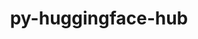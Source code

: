 ---
title: "py-huggingface-hub"
layout: cache
categories: [package, develop]
meta: {"versions": ["0.10.1", "0.14.1"], "compilers": ["apple-clang@=14.0.0", "apple-clang@=14.0.3", "gcc@=11.3.0", "gcc@=7.3.1"], "oss": ["amzn2", "ubuntu22.04", "ventura"], "platforms": ["darwin", "linux"], "targets": ["aarch64", "ivybridge", "x86_64_v3"], "stacks": ["ml-darwin-aarch64-mps", "ml-linux-x86_64-cpu", "ml-linux-x86_64-cuda", "ml-linux-x86_64-rocm", "root"], "num_specs": 40, "num_specs_by_stack": {"ml-darwin-aarch64-mps": 20, "root": 40, "ml-linux-x86_64-cuda": 15, "ml-linux-x86_64-cpu": 15, "ml-linux-x86_64-rocm": 8}}
spec_details: [{"hash": "63xrc22c6yybk42csx6d2qjpvrncuyfb", "compiler": "apple-clang@=14.0.0", "versions": ["0.14.1"], "os": "ventura", "platform": "darwin", "target": "aarch64", "variants": ["build_system=python_pip", "~cli"], "stacks": ["ml-darwin-aarch64-mps", "root"], "size": "-", "tarball": "https://binaries.spack.io/develop/build_cache/darwin-ventura-aarch64/apple-clang-14.0.0/py-huggingface-hub-0.14.1/darwin-ventura-aarch64-apple-clang-14.0.0-py-huggingface-hub-0.14.1-63xrc22c6yybk42csx6d2qjpvrncuyfb.spack"}, {"hash": "6gnjhnbofhqkbzmmhjjwpbfodle3i3jb", "compiler": "apple-clang@=14.0.0", "versions": ["0.14.1"], "os": "ventura", "platform": "darwin", "target": "aarch64", "variants": ["build_system=python_pip", "~cli"], "stacks": ["ml-darwin-aarch64-mps", "root"], "size": "-", "tarball": "https://binaries.spack.io/develop/build_cache/darwin-ventura-aarch64/apple-clang-14.0.0/py-huggingface-hub-0.14.1/darwin-ventura-aarch64-apple-clang-14.0.0-py-huggingface-hub-0.14.1-6gnjhnbofhqkbzmmhjjwpbfodle3i3jb.spack"}, {"hash": "nv3xf7l7giy6gnvnjqxsws5syqnoutrx", "compiler": "apple-clang@=14.0.0", "versions": ["0.14.1"], "os": "ventura", "platform": "darwin", "target": "aarch64", "variants": ["build_system=python_pip", "~cli"], "stacks": ["ml-darwin-aarch64-mps", "root"], "size": "-", "tarball": "https://binaries.spack.io/develop/build_cache/darwin-ventura-aarch64/apple-clang-14.0.0/py-huggingface-hub-0.14.1/darwin-ventura-aarch64-apple-clang-14.0.0-py-huggingface-hub-0.14.1-nv3xf7l7giy6gnvnjqxsws5syqnoutrx.spack"}, {"hash": "f3to44gherpp256ubq3rghmfnhwsairn", "compiler": "apple-clang@=14.0.0", "versions": ["0.14.1"], "os": "ventura", "platform": "darwin", "target": "aarch64", "variants": ["build_system=python_pip", "~cli"], "stacks": ["ml-darwin-aarch64-mps", "root"], "size": "-", "tarball": "https://binaries.spack.io/develop/build_cache/darwin-ventura-aarch64/apple-clang-14.0.0/py-huggingface-hub-0.14.1/darwin-ventura-aarch64-apple-clang-14.0.0-py-huggingface-hub-0.14.1-f3to44gherpp256ubq3rghmfnhwsairn.spack"}, {"hash": "ndweddjjb6oyogmvsgzsblyrnbjwabgc", "compiler": "apple-clang@=14.0.0", "versions": ["0.14.1"], "os": "ventura", "platform": "darwin", "target": "aarch64", "variants": ["build_system=python_pip", "~cli"], "stacks": ["ml-darwin-aarch64-mps", "root"], "size": "-", "tarball": "https://binaries.spack.io/develop/build_cache/darwin-ventura-aarch64/apple-clang-14.0.0/py-huggingface-hub-0.14.1/darwin-ventura-aarch64-apple-clang-14.0.0-py-huggingface-hub-0.14.1-ndweddjjb6oyogmvsgzsblyrnbjwabgc.spack"}, {"hash": "xxy6y5svequd57an73iu3iu27zjrfman", "compiler": "apple-clang@=14.0.0", "versions": ["0.14.1"], "os": "ventura", "platform": "darwin", "target": "aarch64", "variants": ["build_system=python_pip", "~cli"], "stacks": ["ml-darwin-aarch64-mps", "root"], "size": "-", "tarball": "https://binaries.spack.io/develop/build_cache/darwin-ventura-aarch64/apple-clang-14.0.0/py-huggingface-hub-0.14.1/darwin-ventura-aarch64-apple-clang-14.0.0-py-huggingface-hub-0.14.1-xxy6y5svequd57an73iu3iu27zjrfman.spack"}, {"hash": "otvs4dh35mvwunla4ttecxb4qskmgowe", "compiler": "apple-clang@=14.0.0", "versions": ["0.14.1"], "os": "ventura", "platform": "darwin", "target": "aarch64", "variants": ["build_system=python_pip", "~cli"], "stacks": ["ml-darwin-aarch64-mps", "root"], "size": "-", "tarball": "https://binaries.spack.io/develop/build_cache/darwin-ventura-aarch64/apple-clang-14.0.0/py-huggingface-hub-0.14.1/darwin-ventura-aarch64-apple-clang-14.0.0-py-huggingface-hub-0.14.1-otvs4dh35mvwunla4ttecxb4qskmgowe.spack"}, {"hash": "kvlsclcgbhqjiain7kejzzjhonzq63s2", "compiler": "apple-clang@=14.0.0", "versions": ["0.14.1"], "os": "ventura", "platform": "darwin", "target": "aarch64", "variants": ["build_system=python_pip", "~cli"], "stacks": ["ml-darwin-aarch64-mps", "root"], "size": "-", "tarball": "https://binaries.spack.io/develop/build_cache/darwin-ventura-aarch64/apple-clang-14.0.0/py-huggingface-hub-0.14.1/darwin-ventura-aarch64-apple-clang-14.0.0-py-huggingface-hub-0.14.1-kvlsclcgbhqjiain7kejzzjhonzq63s2.spack"}, {"hash": "ohgx3e3th2ro4pc7adpw75g4ljqdpmst", "compiler": "apple-clang@=14.0.0", "versions": ["0.14.1"], "os": "ventura", "platform": "darwin", "target": "aarch64", "variants": ["build_system=python_pip", "~cli"], "stacks": ["ml-darwin-aarch64-mps", "root"], "size": "-", "tarball": "https://binaries.spack.io/develop/build_cache/darwin-ventura-aarch64/apple-clang-14.0.0/py-huggingface-hub-0.14.1/darwin-ventura-aarch64-apple-clang-14.0.0-py-huggingface-hub-0.14.1-ohgx3e3th2ro4pc7adpw75g4ljqdpmst.spack"}, {"hash": "vjrp3xswmnru75luhec4e72wa72xxf3w", "compiler": "apple-clang@=14.0.0", "versions": ["0.14.1"], "os": "ventura", "platform": "darwin", "target": "aarch64", "variants": ["build_system=python_pip", "~cli"], "stacks": ["ml-darwin-aarch64-mps", "root"], "size": "-", "tarball": "https://binaries.spack.io/develop/build_cache/darwin-ventura-aarch64/apple-clang-14.0.0/py-huggingface-hub-0.14.1/darwin-ventura-aarch64-apple-clang-14.0.0-py-huggingface-hub-0.14.1-vjrp3xswmnru75luhec4e72wa72xxf3w.spack"}, {"hash": "wmrjhsb5guj4x7ax44itk6unhf6znrfo", "compiler": "apple-clang@=14.0.0", "versions": ["0.14.1"], "os": "ventura", "platform": "darwin", "target": "aarch64", "variants": ["build_system=python_pip", "~cli"], "stacks": ["ml-darwin-aarch64-mps", "root"], "size": "-", "tarball": "https://binaries.spack.io/develop/build_cache/darwin-ventura-aarch64/apple-clang-14.0.0/py-huggingface-hub-0.14.1/darwin-ventura-aarch64-apple-clang-14.0.0-py-huggingface-hub-0.14.1-wmrjhsb5guj4x7ax44itk6unhf6znrfo.spack"}, {"hash": "6exmxhn77tsktbxm4yuavxijdkn3tvv5", "compiler": "apple-clang@=14.0.3", "versions": ["0.14.1"], "os": "ventura", "platform": "darwin", "target": "aarch64", "variants": ["build_system=python_pip", "~cli"], "stacks": ["ml-darwin-aarch64-mps", "root"], "size": "-", "tarball": "https://binaries.spack.io/develop/build_cache/darwin-ventura-aarch64/apple-clang-14.0.3/py-huggingface-hub-0.14.1/darwin-ventura-aarch64-apple-clang-14.0.3-py-huggingface-hub-0.14.1-6exmxhn77tsktbxm4yuavxijdkn3tvv5.spack"}, {"hash": "nx5chdjat3zamvw25ud2cgdnxrlrg4bg", "compiler": "apple-clang@=14.0.3", "versions": ["0.14.1"], "os": "ventura", "platform": "darwin", "target": "aarch64", "variants": ["build_system=python_pip", "~cli"], "stacks": ["ml-darwin-aarch64-mps", "root"], "size": "-", "tarball": "https://binaries.spack.io/develop/build_cache/darwin-ventura-aarch64/apple-clang-14.0.3/py-huggingface-hub-0.14.1/darwin-ventura-aarch64-apple-clang-14.0.3-py-huggingface-hub-0.14.1-nx5chdjat3zamvw25ud2cgdnxrlrg4bg.spack"}, {"hash": "7gbjii7h3kkf4j26jfxjvxak7rkxryrb", "compiler": "apple-clang@=14.0.3", "versions": ["0.14.1"], "os": "ventura", "platform": "darwin", "target": "aarch64", "variants": ["build_system=python_pip", "~cli"], "stacks": ["ml-darwin-aarch64-mps", "root"], "size": "-", "tarball": "https://binaries.spack.io/develop/build_cache/darwin-ventura-aarch64/apple-clang-14.0.3/py-huggingface-hub-0.14.1/darwin-ventura-aarch64-apple-clang-14.0.3-py-huggingface-hub-0.14.1-7gbjii7h3kkf4j26jfxjvxak7rkxryrb.spack"}, {"hash": "prqztxt54p3zhnzudjd6anvimc34avzc", "compiler": "apple-clang@=14.0.3", "versions": ["0.14.1"], "os": "ventura", "platform": "darwin", "target": "aarch64", "variants": ["build_system=python_pip", "~cli"], "stacks": ["ml-darwin-aarch64-mps", "root"], "size": "-", "tarball": "https://binaries.spack.io/develop/build_cache/darwin-ventura-aarch64/apple-clang-14.0.3/py-huggingface-hub-0.14.1/darwin-ventura-aarch64-apple-clang-14.0.3-py-huggingface-hub-0.14.1-prqztxt54p3zhnzudjd6anvimc34avzc.spack"}, {"hash": "rcepo6ougz6wspiu2haf47wkehlsqfxk", "compiler": "apple-clang@=14.0.3", "versions": ["0.14.1"], "os": "ventura", "platform": "darwin", "target": "aarch64", "variants": ["build_system=python_pip", "~cli"], "stacks": ["ml-darwin-aarch64-mps", "root"], "size": "-", "tarball": "https://binaries.spack.io/develop/build_cache/darwin-ventura-aarch64/apple-clang-14.0.3/py-huggingface-hub-0.14.1/darwin-ventura-aarch64-apple-clang-14.0.3-py-huggingface-hub-0.14.1-rcepo6ougz6wspiu2haf47wkehlsqfxk.spack"}, {"hash": "hiwh4yps3dc2ep3oklo6wzm7cdtue7gz", "compiler": "apple-clang@=14.0.3", "versions": ["0.14.1"], "os": "ventura", "platform": "darwin", "target": "aarch64", "variants": ["build_system=python_pip", "~cli"], "stacks": ["ml-darwin-aarch64-mps", "root"], "size": "-", "tarball": "https://binaries.spack.io/develop/build_cache/darwin-ventura-aarch64/apple-clang-14.0.3/py-huggingface-hub-0.14.1/darwin-ventura-aarch64-apple-clang-14.0.3-py-huggingface-hub-0.14.1-hiwh4yps3dc2ep3oklo6wzm7cdtue7gz.spack"}, {"hash": "rnvumjev4wffz7cwfdgrykejtrcv7hy5", "compiler": "apple-clang@=14.0.3", "versions": ["0.14.1"], "os": "ventura", "platform": "darwin", "target": "aarch64", "variants": ["build_system=python_pip", "~cli"], "stacks": ["ml-darwin-aarch64-mps", "root"], "size": "-", "tarball": "https://binaries.spack.io/develop/build_cache/darwin-ventura-aarch64/apple-clang-14.0.3/py-huggingface-hub-0.14.1/darwin-ventura-aarch64-apple-clang-14.0.3-py-huggingface-hub-0.14.1-rnvumjev4wffz7cwfdgrykejtrcv7hy5.spack"}, {"hash": "vmsddz4hrplpnnssjutg5xqke342fp6x", "compiler": "apple-clang@=14.0.3", "versions": ["0.14.1"], "os": "ventura", "platform": "darwin", "target": "aarch64", "variants": ["build_system=python_pip", "~cli"], "stacks": ["ml-darwin-aarch64-mps", "root"], "size": "-", "tarball": "https://binaries.spack.io/develop/build_cache/darwin-ventura-aarch64/apple-clang-14.0.3/py-huggingface-hub-0.14.1/darwin-ventura-aarch64-apple-clang-14.0.3-py-huggingface-hub-0.14.1-vmsddz4hrplpnnssjutg5xqke342fp6x.spack"}, {"hash": "c6detslwskmkuzgabjnm4pf3vajqvyum", "compiler": "apple-clang@=14.0.3", "versions": ["0.14.1"], "os": "ventura", "platform": "darwin", "target": "aarch64", "variants": ["build_system=python_pip", "~cli"], "stacks": ["ml-darwin-aarch64-mps", "root"], "size": "-", "tarball": "https://binaries.spack.io/develop/build_cache/darwin-ventura-aarch64/apple-clang-14.0.3/py-huggingface-hub-0.14.1/darwin-ventura-aarch64-apple-clang-14.0.3-py-huggingface-hub-0.14.1-c6detslwskmkuzgabjnm4pf3vajqvyum.spack"}, {"hash": "n5z7thtqndhehexd323aljzffd2p35tx", "compiler": "gcc@=7.3.1", "versions": ["0.10.1"], "os": "amzn2", "platform": "linux", "target": "ivybridge", "variants": ["build_system=python_pip"], "stacks": ["root"], "size": "-", "tarball": "https://binaries.spack.io/develop/build_cache/linux-amzn2-ivybridge/gcc-7.3.1/py-huggingface-hub-0.10.1/linux-amzn2-ivybridge-gcc-7.3.1-py-huggingface-hub-0.10.1-n5z7thtqndhehexd323aljzffd2p35tx.spack"}, {"hash": "c65aajc4eua7lnjvrypht3albmwvgnt3", "compiler": "gcc@=7.3.1", "versions": ["0.10.1"], "os": "amzn2", "platform": "linux", "target": "ivybridge", "variants": ["build_system=python_pip"], "stacks": ["root"], "size": "-", "tarball": "https://binaries.spack.io/develop/build_cache/linux-amzn2-ivybridge/gcc-7.3.1/py-huggingface-hub-0.10.1/linux-amzn2-ivybridge-gcc-7.3.1-py-huggingface-hub-0.10.1-c65aajc4eua7lnjvrypht3albmwvgnt3.spack"}, {"hash": "enhnrvlttym5yztyossekxjk65txvvkf", "compiler": "gcc@=7.3.1", "versions": ["0.10.1"], "os": "amzn2", "platform": "linux", "target": "x86_64_v3", "variants": ["build_system=python_pip"], "stacks": ["root"], "size": "-", "tarball": "https://binaries.spack.io/develop/build_cache/linux-amzn2-x86_64_v3/gcc-7.3.1/py-huggingface-hub-0.10.1/linux-amzn2-x86_64_v3-gcc-7.3.1-py-huggingface-hub-0.10.1-enhnrvlttym5yztyossekxjk65txvvkf.spack"}, {"hash": "s4y77soix2mpghqszkzgebqngk264w7l", "compiler": "gcc@=7.3.1", "versions": ["0.10.1"], "os": "amzn2", "platform": "linux", "target": "x86_64_v3", "variants": ["build_system=python_pip"], "stacks": ["root"], "size": "-", "tarball": "https://binaries.spack.io/develop/build_cache/linux-amzn2-x86_64_v3/gcc-7.3.1/py-huggingface-hub-0.10.1/linux-amzn2-x86_64_v3-gcc-7.3.1-py-huggingface-hub-0.10.1-s4y77soix2mpghqszkzgebqngk264w7l.spack"}, {"hash": "362nwml5dofnum6ybntwcjlwadvaolvh", "compiler": "gcc@=7.3.1", "versions": ["0.10.1"], "os": "amzn2", "platform": "linux", "target": "x86_64_v3", "variants": ["build_system=python_pip"], "stacks": ["root"], "size": "-", "tarball": "https://binaries.spack.io/develop/build_cache/linux-amzn2-x86_64_v3/gcc-7.3.1/py-huggingface-hub-0.10.1/linux-amzn2-x86_64_v3-gcc-7.3.1-py-huggingface-hub-0.10.1-362nwml5dofnum6ybntwcjlwadvaolvh.spack"}, {"hash": "dajtugfpj3e6rekxo2wjght2nzqmqdad", "compiler": "gcc@=11.3.0", "versions": ["0.10.1"], "os": "ubuntu22.04", "platform": "linux", "target": "x86_64_v3", "variants": ["build_system=python_pip"], "stacks": ["ml-linux-x86_64-cuda", "ml-linux-x86_64-cpu", "ml-linux-x86_64-rocm", "root"], "size": "-", "tarball": "https://binaries.spack.io/develop/build_cache/linux-ubuntu22.04-x86_64_v3/gcc-11.3.0/py-huggingface-hub-0.10.1/linux-ubuntu22.04-x86_64_v3-gcc-11.3.0-py-huggingface-hub-0.10.1-dajtugfpj3e6rekxo2wjght2nzqmqdad.spack"}, {"hash": "ej6uhys7p5mnmqkjh3hppsqy3dgn7sft", "compiler": "gcc@=11.3.0", "versions": ["0.10.1"], "os": "ubuntu22.04", "platform": "linux", "target": "x86_64_v3", "variants": ["build_system=python_pip"], "stacks": ["ml-linux-x86_64-cuda", "ml-linux-x86_64-cpu", "ml-linux-x86_64-rocm", "root"], "size": "-", "tarball": "https://binaries.spack.io/develop/build_cache/linux-ubuntu22.04-x86_64_v3/gcc-11.3.0/py-huggingface-hub-0.10.1/linux-ubuntu22.04-x86_64_v3-gcc-11.3.0-py-huggingface-hub-0.10.1-ej6uhys7p5mnmqkjh3hppsqy3dgn7sft.spack"}, {"hash": "l3f6t66rpxjirq4vnwo5q6ojek6v6u7o", "compiler": "gcc@=11.3.0", "versions": ["0.10.1"], "os": "ubuntu22.04", "platform": "linux", "target": "x86_64_v3", "variants": ["build_system=python_pip"], "stacks": ["ml-linux-x86_64-cuda", "ml-linux-x86_64-cpu", "ml-linux-x86_64-rocm", "root"], "size": "-", "tarball": "https://binaries.spack.io/develop/build_cache/linux-ubuntu22.04-x86_64_v3/gcc-11.3.0/py-huggingface-hub-0.10.1/linux-ubuntu22.04-x86_64_v3-gcc-11.3.0-py-huggingface-hub-0.10.1-l3f6t66rpxjirq4vnwo5q6ojek6v6u7o.spack"}, {"hash": "hpvdnahkwzjnwvhjomcuj2htkd5uyq7a", "compiler": "gcc@=11.3.0", "versions": ["0.14.1"], "os": "ubuntu22.04", "platform": "linux", "target": "x86_64_v3", "variants": ["build_system=python_pip", "~cli"], "stacks": ["ml-linux-x86_64-cuda", "ml-linux-x86_64-cpu", "root"], "size": "-", "tarball": "https://binaries.spack.io/develop/build_cache/linux-ubuntu22.04-x86_64_v3/gcc-11.3.0/py-huggingface-hub-0.14.1/linux-ubuntu22.04-x86_64_v3-gcc-11.3.0-py-huggingface-hub-0.14.1-hpvdnahkwzjnwvhjomcuj2htkd5uyq7a.spack"}, {"hash": "2v4imwjqtw4efuo4fqt4lidssfy6qekn", "compiler": "gcc@=11.3.0", "versions": ["0.14.1"], "os": "ubuntu22.04", "platform": "linux", "target": "x86_64_v3", "variants": ["build_system=python_pip", "~cli"], "stacks": ["ml-linux-x86_64-cuda", "ml-linux-x86_64-cpu", "ml-linux-x86_64-rocm", "root"], "size": "-", "tarball": "https://binaries.spack.io/develop/build_cache/linux-ubuntu22.04-x86_64_v3/gcc-11.3.0/py-huggingface-hub-0.14.1/linux-ubuntu22.04-x86_64_v3-gcc-11.3.0-py-huggingface-hub-0.14.1-2v4imwjqtw4efuo4fqt4lidssfy6qekn.spack"}, {"hash": "q55ofbmukbojlnb6olcwwv2qzy242m5a", "compiler": "gcc@=11.3.0", "versions": ["0.10.1"], "os": "ubuntu22.04", "platform": "linux", "target": "x86_64_v3", "variants": ["build_system=python_pip"], "stacks": ["ml-linux-x86_64-cuda", "ml-linux-x86_64-cpu", "ml-linux-x86_64-rocm", "root"], "size": "-", "tarball": "https://binaries.spack.io/develop/build_cache/linux-ubuntu22.04-x86_64_v3/gcc-11.3.0/py-huggingface-hub-0.10.1/linux-ubuntu22.04-x86_64_v3-gcc-11.3.0-py-huggingface-hub-0.10.1-q55ofbmukbojlnb6olcwwv2qzy242m5a.spack"}, {"hash": "nbhhxq64v2bxktgtpedn4izi7erxcgqh", "compiler": "gcc@=11.3.0", "versions": ["0.14.1"], "os": "ubuntu22.04", "platform": "linux", "target": "x86_64_v3", "variants": ["build_system=python_pip", "~cli"], "stacks": ["ml-linux-x86_64-cuda", "ml-linux-x86_64-cpu", "ml-linux-x86_64-rocm", "root"], "size": "-", "tarball": "https://binaries.spack.io/develop/build_cache/linux-ubuntu22.04-x86_64_v3/gcc-11.3.0/py-huggingface-hub-0.14.1/linux-ubuntu22.04-x86_64_v3-gcc-11.3.0-py-huggingface-hub-0.14.1-nbhhxq64v2bxktgtpedn4izi7erxcgqh.spack"}, {"hash": "tw6yke2pns6ljylww432ho2pbief3be5", "compiler": "gcc@=11.3.0", "versions": ["0.14.1"], "os": "ubuntu22.04", "platform": "linux", "target": "x86_64_v3", "variants": ["build_system=python_pip", "~cli"], "stacks": ["ml-linux-x86_64-cuda", "ml-linux-x86_64-cpu", "root"], "size": "-", "tarball": "https://binaries.spack.io/develop/build_cache/linux-ubuntu22.04-x86_64_v3/gcc-11.3.0/py-huggingface-hub-0.14.1/linux-ubuntu22.04-x86_64_v3-gcc-11.3.0-py-huggingface-hub-0.14.1-tw6yke2pns6ljylww432ho2pbief3be5.spack"}, {"hash": "uz6o473ibkjrs6ydctmkrnkc3id632o5", "compiler": "gcc@=11.3.0", "versions": ["0.14.1"], "os": "ubuntu22.04", "platform": "linux", "target": "x86_64_v3", "variants": ["build_system=python_pip", "~cli"], "stacks": ["ml-linux-x86_64-cuda", "ml-linux-x86_64-cpu", "root"], "size": "-", "tarball": "https://binaries.spack.io/develop/build_cache/linux-ubuntu22.04-x86_64_v3/gcc-11.3.0/py-huggingface-hub-0.14.1/linux-ubuntu22.04-x86_64_v3-gcc-11.3.0-py-huggingface-hub-0.14.1-uz6o473ibkjrs6ydctmkrnkc3id632o5.spack"}, {"hash": "ui7fvzwk3rf2rtyfgzqdx6dwjldbzq4g", "compiler": "gcc@=11.3.0", "versions": ["0.14.1"], "os": "ubuntu22.04", "platform": "linux", "target": "x86_64_v3", "variants": ["build_system=python_pip", "~cli"], "stacks": ["ml-linux-x86_64-cuda", "ml-linux-x86_64-cpu", "root"], "size": "-", "tarball": "https://binaries.spack.io/develop/build_cache/linux-ubuntu22.04-x86_64_v3/gcc-11.3.0/py-huggingface-hub-0.14.1/linux-ubuntu22.04-x86_64_v3-gcc-11.3.0-py-huggingface-hub-0.14.1-ui7fvzwk3rf2rtyfgzqdx6dwjldbzq4g.spack"}, {"hash": "dnimgbfomtu6myb7bewxhqpe37kqrc3a", "compiler": "gcc@=11.3.0", "versions": ["0.14.1"], "os": "ubuntu22.04", "platform": "linux", "target": "x86_64_v3", "variants": ["build_system=python_pip", "~cli"], "stacks": ["ml-linux-x86_64-cuda", "ml-linux-x86_64-cpu", "root"], "size": "-", "tarball": "https://binaries.spack.io/develop/build_cache/linux-ubuntu22.04-x86_64_v3/gcc-11.3.0/py-huggingface-hub-0.14.1/linux-ubuntu22.04-x86_64_v3-gcc-11.3.0-py-huggingface-hub-0.14.1-dnimgbfomtu6myb7bewxhqpe37kqrc3a.spack"}, {"hash": "zy6c2ovlal46hvoq3lw3jupco7hfitck", "compiler": "gcc@=11.3.0", "versions": ["0.14.1"], "os": "ubuntu22.04", "platform": "linux", "target": "x86_64_v3", "variants": ["build_system=python_pip", "~cli"], "stacks": ["ml-linux-x86_64-cuda", "ml-linux-x86_64-cpu", "ml-linux-x86_64-rocm", "root"], "size": "-", "tarball": "https://binaries.spack.io/develop/build_cache/linux-ubuntu22.04-x86_64_v3/gcc-11.3.0/py-huggingface-hub-0.14.1/linux-ubuntu22.04-x86_64_v3-gcc-11.3.0-py-huggingface-hub-0.14.1-zy6c2ovlal46hvoq3lw3jupco7hfitck.spack"}, {"hash": "zxig434ij6nsziugjpt24r6uk2houmt5", "compiler": "gcc@=11.3.0", "versions": ["0.14.1"], "os": "ubuntu22.04", "platform": "linux", "target": "x86_64_v3", "variants": ["build_system=python_pip", "~cli"], "stacks": ["ml-linux-x86_64-cuda", "ml-linux-x86_64-cpu", "root"], "size": "-", "tarball": "https://binaries.spack.io/develop/build_cache/linux-ubuntu22.04-x86_64_v3/gcc-11.3.0/py-huggingface-hub-0.14.1/linux-ubuntu22.04-x86_64_v3-gcc-11.3.0-py-huggingface-hub-0.14.1-zxig434ij6nsziugjpt24r6uk2houmt5.spack"}, {"hash": "37nyt7anp3766ojmozqcmkgpdnvetfeo", "compiler": "gcc@=11.3.0", "versions": ["0.14.1"], "os": "ubuntu22.04", "platform": "linux", "target": "x86_64_v3", "variants": ["build_system=python_pip", "~cli"], "stacks": ["ml-linux-x86_64-cuda", "ml-linux-x86_64-cpu", "ml-linux-x86_64-rocm", "root"], "size": "-", "tarball": "https://binaries.spack.io/develop/build_cache/linux-ubuntu22.04-x86_64_v3/gcc-11.3.0/py-huggingface-hub-0.14.1/linux-ubuntu22.04-x86_64_v3-gcc-11.3.0-py-huggingface-hub-0.14.1-37nyt7anp3766ojmozqcmkgpdnvetfeo.spack"}, {"hash": "jehomf3cxaackdljufiimlda4qnk3s4l", "compiler": "gcc@=11.3.0", "versions": ["0.14.1"], "os": "ubuntu22.04", "platform": "linux", "target": "x86_64_v3", "variants": ["build_system=python_pip", "~cli"], "stacks": ["ml-linux-x86_64-cuda", "ml-linux-x86_64-cpu", "root"], "size": "-", "tarball": "https://binaries.spack.io/develop/build_cache/linux-ubuntu22.04-x86_64_v3/gcc-11.3.0/py-huggingface-hub-0.14.1/linux-ubuntu22.04-x86_64_v3-gcc-11.3.0-py-huggingface-hub-0.14.1-jehomf3cxaackdljufiimlda4qnk3s4l.spack"}]
---